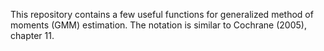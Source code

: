 This repository contains a few useful functions for generalized method of moments (GMM) estimation. The notation is similar to Cochrane (2005), chapter 11. 
